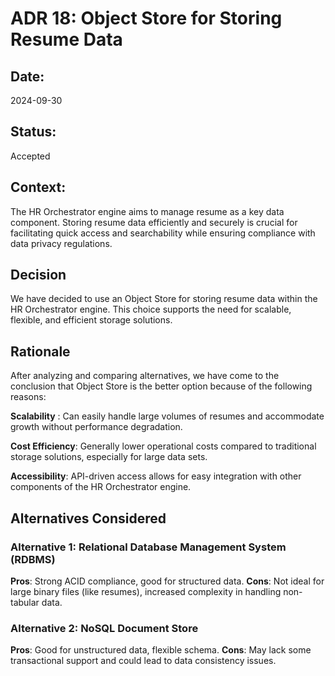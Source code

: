 # ADR 18: Object Store for Storing Resume Data

## Date:
2024-09-30

## Status:
Accepted  

## Context:
The HR Orchestrator engine aims to manage resume as a key data component. Storing resume data efficiently and securely is crucial for facilitating quick access and searchability while ensuring compliance with data privacy regulations.

## Decision
We have decided to use an Object Store for storing resume data within the HR Orchestrator engine. This choice supports the need for scalable, flexible, and efficient storage solutions.

## Rationale
After analyzing and comparing alternatives, we have come to the conclusion that Object Store is the better option because of the following reasons:

**Scalability** : Can easily handle large volumes of resumes and accommodate growth without performance degradation.

**Cost Efficiency**: Generally lower operational costs compared to traditional storage solutions, especially for large data sets.

**Accessibility**: API-driven access allows for easy integration with other components of the HR Orchestrator engine.

## Alternatives Considered
### Alternative 1: Relational Database Management System (RDBMS)
**Pros**: Strong ACID compliance, good for structured data.
**Cons**: Not ideal for large binary files (like resumes), increased complexity in handling non-tabular data.
### Alternative 2: NoSQL Document Store
**Pros**: Good for unstructured data, flexible schema.
**Cons**: May lack some transactional support and could lead to data consistency issues.
